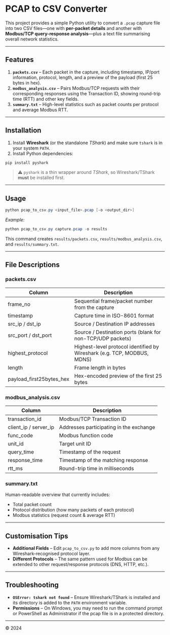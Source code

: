 # PCAP to CSV Converter

This project provides a simple Python utility to convert a `.pcap` capture file into two CSV files—one with **per-packet details** and another with **Modbus/TCP query-response analysis**—plus a text file summarising overall network statistics.

---

## Features

1. **`packets.csv`** – Each packet in the capture, including timestamp, IP/port information, protocol, length, and a preview of the payload (first 25 bytes in hex).
2. **`modbus_analysis.csv`** – Pairs Modbus/TCP requests with their corresponding responses using the Transaction ID, showing round-trip time (RTT) and other key fields.
3. **`summary.txt`** – High-level statistics such as packet counts per protocol and average Modbus RTT.

---

## Installation

1. Install **Wireshark** (or the standalone *TShark*) and make sure `tshark` is in your system `PATH`.
2. Install Python dependencies:

```powershell
pip install pyshark
```

> ⚠️ `pyshark` is a thin wrapper around *TShark*, so Wireshark/TShark **must** be installed first.

---

## Usage

```powershell
python pcap_to_csv.py <input_file>.pcap [-o <output_dir>]
```

*Example:*

```powershell
python pcap_to_csv.py capture.pcap -o results
```

This command creates `results/packets.csv`, `results/modbus_analysis.csv`, and `results/summary.txt`.

---

## File Descriptions

### packets.csv

| Column | Description |
|--------|-------------|
| frame_no | Sequential frame/packet number from the capture |
| timestamp | Capture time in ISO-8601 format |
| src_ip / dst_ip | Source / Destination IP addresses |
| src_port / dst_port | Source / Destination ports (blank for non-TCP/UDP packets) |
| highest_protocol | Highest-level protocol identified by Wireshark (e.g. TCP, MODBUS, MDNS) |
| length | Frame length in bytes |
| payload_first25bytes_hex | Hex-encoded preview of the first 25 bytes |

### modbus_analysis.csv

| Column | Description |
|--------|-------------|
| transaction_id | Modbus/TCP Transaction ID |
| client_ip / server_ip | Addresses participating in the exchange |
| func_code | Modbus function code |
| unit_id | Target unit ID |
| query_time | Timestamp of the request |
| response_time | Timestamp of the matching response |
| rtt_ms | Round-trip time in milliseconds |

### summary.txt

Human-readable overview that currently includes:

* Total packet count
* Protocol distribution (how many packets of each protocol)
* Modbus statistics (request count & average RTT)

---

## Customisation Tips

* **Additional Fields** – Edit `pcap_to_csv.py` to add more columns from any Wireshark-recognised protocol layer.
* **Different Protocols** – The same pattern used for Modbus can be extended to other request/response protocols (DNS, HTTP, etc.).

---

## Troubleshooting

* **`OSError: tshark not found`** – Ensure Wireshark/TShark is installed and its directory is added to the `PATH` environment variable.
* **Permissions** – On Windows, you may need to run the command prompt or PowerShell as Administrator if the pcap file is in a protected directory.

---

© 2024  
